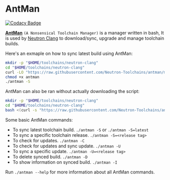 # AntMan
[![Codacy Badge](https://app.codacy.com/project/badge/Grade/cdaf0c6222a44595adfb04a21e65e4f1)](https://www.codacy.com/gh/Neutron-Toolchains/antman/dashboard?utm_source=github.com&amp;utm_medium=referral&amp;utm_content=Neutron-Toolchains/antman&amp;utm_campaign=Badge_Grade)

**[AntMan](https://github.com/Neutron-Toolchains/antman.git)** `(A Nonsensical Toolchain Manager)` is a manager written in bash, It is used by [Neutron Clang](https://github.com/Neutron-Toolchains/clang-build-catalogue) to download/sync, upgrade and manage toolchain builds.

Here's an exmaple on how to sync latest build using AntMan:
```bash
mkdir -p "$HOME/toolchains/neutron-clang"
cd "$HOME/toolchains/neutron-clang"
curl -LO "https://raw.githubusercontent.com/Neutron-Toolchains/antman/main/antman"
chmod +x antman
./antman -S
```

AntMan can also be ran without actually downloading the script:
```bash
mkdir -p "$HOME/toolchains/neutron-clang"
cd "$HOME/toolchains/neutron-clang"
bash <(curl -s "https://raw.githubusercontent.com/Neutron-Toolchains/antman/main/antman") -S
```

Some basic AntMan commands:
- To sync latest toolchain build. `./antman -S` or `./antman -S=latest`
- To sync a specific toolchain release. `./antman -S=<release tag>`
- To check for updates. `./antman -C`
- To check for updates and sync update. `./antman -U`
- To sync a specific update. `./antman -U=<release tag>`
- To delete synced build. `./antman -D`
- To show information on synced build. `./antman -I`

Run `./antman --help` for more information about all AntMan commands.

